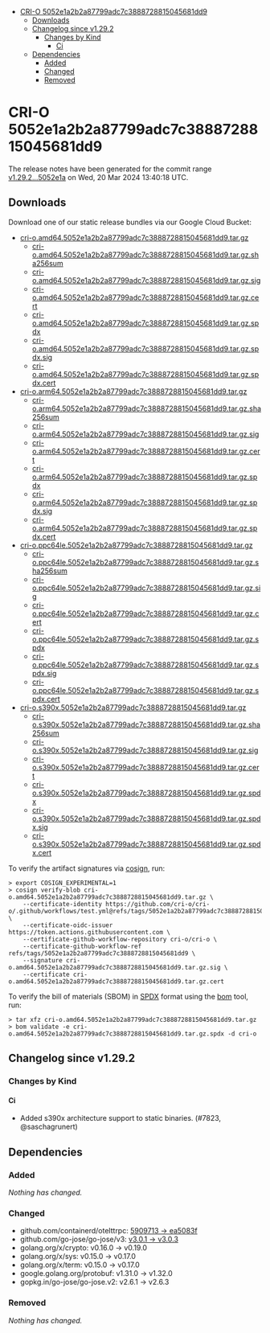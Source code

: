 - [CRI-O 5052e1a2b2a87799adc7c3888728815045681dd9](#cri-o-5052e1a2b2a87799adc7c3888728815045681dd9)
  - [Downloads](#downloads)
  - [Changelog since v1.29.2](#changelog-since-v1292)
    - [Changes by Kind](#changes-by-kind)
      - [Ci](#ci)
  - [Dependencies](#dependencies)
    - [Added](#added)
    - [Changed](#changed)
    - [Removed](#removed)

# CRI-O 5052e1a2b2a87799adc7c3888728815045681dd9

The release notes have been generated for the commit range
[v1.29.2...5052e1a](https://github.com/cri-o/cri-o/compare/v1.29.2...5052e1a2b2a87799adc7c3888728815045681dd9) on Wed, 20 Mar 2024 13:40:18 UTC.

## Downloads

Download one of our static release bundles via our Google Cloud Bucket:

- [cri-o.amd64.5052e1a2b2a87799adc7c3888728815045681dd9.tar.gz](https://storage.googleapis.com/cri-o/artifacts/cri-o.amd64.5052e1a2b2a87799adc7c3888728815045681dd9.tar.gz)
  - [cri-o.amd64.5052e1a2b2a87799adc7c3888728815045681dd9.tar.gz.sha256sum](https://storage.googleapis.com/cri-o/artifacts/cri-o.amd64.5052e1a2b2a87799adc7c3888728815045681dd9.tar.gz.sha256sum)
  - [cri-o.amd64.5052e1a2b2a87799adc7c3888728815045681dd9.tar.gz.sig](https://storage.googleapis.com/cri-o/artifacts/cri-o.amd64.5052e1a2b2a87799adc7c3888728815045681dd9.tar.gz.sig)
  - [cri-o.amd64.5052e1a2b2a87799adc7c3888728815045681dd9.tar.gz.cert](https://storage.googleapis.com/cri-o/artifacts/cri-o.amd64.5052e1a2b2a87799adc7c3888728815045681dd9.tar.gz.cert)
  - [cri-o.amd64.5052e1a2b2a87799adc7c3888728815045681dd9.tar.gz.spdx](https://storage.googleapis.com/cri-o/artifacts/cri-o.amd64.5052e1a2b2a87799adc7c3888728815045681dd9.tar.gz.spdx)
  - [cri-o.amd64.5052e1a2b2a87799adc7c3888728815045681dd9.tar.gz.spdx.sig](https://storage.googleapis.com/cri-o/artifacts/cri-o.amd64.5052e1a2b2a87799adc7c3888728815045681dd9.tar.gz.spdx.sig)
  - [cri-o.amd64.5052e1a2b2a87799adc7c3888728815045681dd9.tar.gz.spdx.cert](https://storage.googleapis.com/cri-o/artifacts/cri-o.amd64.5052e1a2b2a87799adc7c3888728815045681dd9.tar.gz.spdx.cert)
- [cri-o.arm64.5052e1a2b2a87799adc7c3888728815045681dd9.tar.gz](https://storage.googleapis.com/cri-o/artifacts/cri-o.arm64.5052e1a2b2a87799adc7c3888728815045681dd9.tar.gz)
  - [cri-o.arm64.5052e1a2b2a87799adc7c3888728815045681dd9.tar.gz.sha256sum](https://storage.googleapis.com/cri-o/artifacts/cri-o.arm64.5052e1a2b2a87799adc7c3888728815045681dd9.tar.gz.sha256sum)
  - [cri-o.arm64.5052e1a2b2a87799adc7c3888728815045681dd9.tar.gz.sig](https://storage.googleapis.com/cri-o/artifacts/cri-o.arm64.5052e1a2b2a87799adc7c3888728815045681dd9.tar.gz.sig)
  - [cri-o.arm64.5052e1a2b2a87799adc7c3888728815045681dd9.tar.gz.cert](https://storage.googleapis.com/cri-o/artifacts/cri-o.arm64.5052e1a2b2a87799adc7c3888728815045681dd9.tar.gz.cert)
  - [cri-o.arm64.5052e1a2b2a87799adc7c3888728815045681dd9.tar.gz.spdx](https://storage.googleapis.com/cri-o/artifacts/cri-o.arm64.5052e1a2b2a87799adc7c3888728815045681dd9.tar.gz.spdx)
  - [cri-o.arm64.5052e1a2b2a87799adc7c3888728815045681dd9.tar.gz.spdx.sig](https://storage.googleapis.com/cri-o/artifacts/cri-o.arm64.5052e1a2b2a87799adc7c3888728815045681dd9.tar.gz.spdx.sig)
  - [cri-o.arm64.5052e1a2b2a87799adc7c3888728815045681dd9.tar.gz.spdx.cert](https://storage.googleapis.com/cri-o/artifacts/cri-o.arm64.5052e1a2b2a87799adc7c3888728815045681dd9.tar.gz.spdx.cert)
- [cri-o.ppc64le.5052e1a2b2a87799adc7c3888728815045681dd9.tar.gz](https://storage.googleapis.com/cri-o/artifacts/cri-o.ppc64le.5052e1a2b2a87799adc7c3888728815045681dd9.tar.gz)
  - [cri-o.ppc64le.5052e1a2b2a87799adc7c3888728815045681dd9.tar.gz.sha256sum](https://storage.googleapis.com/cri-o/artifacts/cri-o.ppc64le.5052e1a2b2a87799adc7c3888728815045681dd9.tar.gz.sha256sum)
  - [cri-o.ppc64le.5052e1a2b2a87799adc7c3888728815045681dd9.tar.gz.sig](https://storage.googleapis.com/cri-o/artifacts/cri-o.ppc64le.5052e1a2b2a87799adc7c3888728815045681dd9.tar.gz.sig)
  - [cri-o.ppc64le.5052e1a2b2a87799adc7c3888728815045681dd9.tar.gz.cert](https://storage.googleapis.com/cri-o/artifacts/cri-o.ppc64le.5052e1a2b2a87799adc7c3888728815045681dd9.tar.gz.cert)
  - [cri-o.ppc64le.5052e1a2b2a87799adc7c3888728815045681dd9.tar.gz.spdx](https://storage.googleapis.com/cri-o/artifacts/cri-o.ppc64le.5052e1a2b2a87799adc7c3888728815045681dd9.tar.gz.spdx)
  - [cri-o.ppc64le.5052e1a2b2a87799adc7c3888728815045681dd9.tar.gz.spdx.sig](https://storage.googleapis.com/cri-o/artifacts/cri-o.ppc64le.5052e1a2b2a87799adc7c3888728815045681dd9.tar.gz.spdx.sig)
  - [cri-o.ppc64le.5052e1a2b2a87799adc7c3888728815045681dd9.tar.gz.spdx.cert](https://storage.googleapis.com/cri-o/artifacts/cri-o.ppc64le.5052e1a2b2a87799adc7c3888728815045681dd9.tar.gz.spdx.cert)
- [cri-o.s390x.5052e1a2b2a87799adc7c3888728815045681dd9.tar.gz](https://storage.googleapis.com/cri-o/artifacts/cri-o.s390x.5052e1a2b2a87799adc7c3888728815045681dd9.tar.gz)
  - [cri-o.s390x.5052e1a2b2a87799adc7c3888728815045681dd9.tar.gz.sha256sum](https://storage.googleapis.com/cri-o/artifacts/cri-o.s390x.5052e1a2b2a87799adc7c3888728815045681dd9.tar.gz.sha256sum)
  - [cri-o.s390x.5052e1a2b2a87799adc7c3888728815045681dd9.tar.gz.sig](https://storage.googleapis.com/cri-o/artifacts/cri-o.s390x.5052e1a2b2a87799adc7c3888728815045681dd9.tar.gz.sig)
  - [cri-o.s390x.5052e1a2b2a87799adc7c3888728815045681dd9.tar.gz.cert](https://storage.googleapis.com/cri-o/artifacts/cri-o.s390x.5052e1a2b2a87799adc7c3888728815045681dd9.tar.gz.cert)
  - [cri-o.s390x.5052e1a2b2a87799adc7c3888728815045681dd9.tar.gz.spdx](https://storage.googleapis.com/cri-o/artifacts/cri-o.s390x.5052e1a2b2a87799adc7c3888728815045681dd9.tar.gz.spdx)
  - [cri-o.s390x.5052e1a2b2a87799adc7c3888728815045681dd9.tar.gz.spdx.sig](https://storage.googleapis.com/cri-o/artifacts/cri-o.s390x.5052e1a2b2a87799adc7c3888728815045681dd9.tar.gz.spdx.sig)
  - [cri-o.s390x.5052e1a2b2a87799adc7c3888728815045681dd9.tar.gz.spdx.cert](https://storage.googleapis.com/cri-o/artifacts/cri-o.s390x.5052e1a2b2a87799adc7c3888728815045681dd9.tar.gz.spdx.cert)

To verify the artifact signatures via [cosign](https://github.com/sigstore/cosign), run:

```console
> export COSIGN_EXPERIMENTAL=1
> cosign verify-blob cri-o.amd64.5052e1a2b2a87799adc7c3888728815045681dd9.tar.gz \
    --certificate-identity https://github.com/cri-o/cri-o/.github/workflows/test.yml@refs/tags/5052e1a2b2a87799adc7c3888728815045681dd9 \
    --certificate-oidc-issuer https://token.actions.githubusercontent.com \
    --certificate-github-workflow-repository cri-o/cri-o \
    --certificate-github-workflow-ref refs/tags/5052e1a2b2a87799adc7c3888728815045681dd9 \
    --signature cri-o.amd64.5052e1a2b2a87799adc7c3888728815045681dd9.tar.gz.sig \
    --certificate cri-o.amd64.5052e1a2b2a87799adc7c3888728815045681dd9.tar.gz.cert
```

To verify the bill of materials (SBOM) in [SPDX](https://spdx.org) format using the [bom](https://sigs.k8s.io/bom) tool, run:

```console
> tar xfz cri-o.amd64.5052e1a2b2a87799adc7c3888728815045681dd9.tar.gz
> bom validate -e cri-o.amd64.5052e1a2b2a87799adc7c3888728815045681dd9.tar.gz.spdx -d cri-o
```

## Changelog since v1.29.2

### Changes by Kind

#### Ci
 - Added s390x architecture support to static binaries. (#7823, @saschagrunert)

## Dependencies

### Added
_Nothing has changed._

### Changed
- github.com/containerd/otelttrpc: [5909713 → ea5083f](https://github.com/containerd/otelttrpc/compare/5909713...ea5083f)
- github.com/go-jose/go-jose/v3: [v3.0.1 → v3.0.3](https://github.com/go-jose/go-jose/v3/compare/v3.0.1...v3.0.3)
- golang.org/x/crypto: v0.16.0 → v0.19.0
- golang.org/x/sys: v0.15.0 → v0.17.0
- golang.org/x/term: v0.15.0 → v0.17.0
- google.golang.org/protobuf: v1.31.0 → v1.32.0
- gopkg.in/go-jose/go-jose.v2: v2.6.1 → v2.6.3

### Removed
_Nothing has changed._

